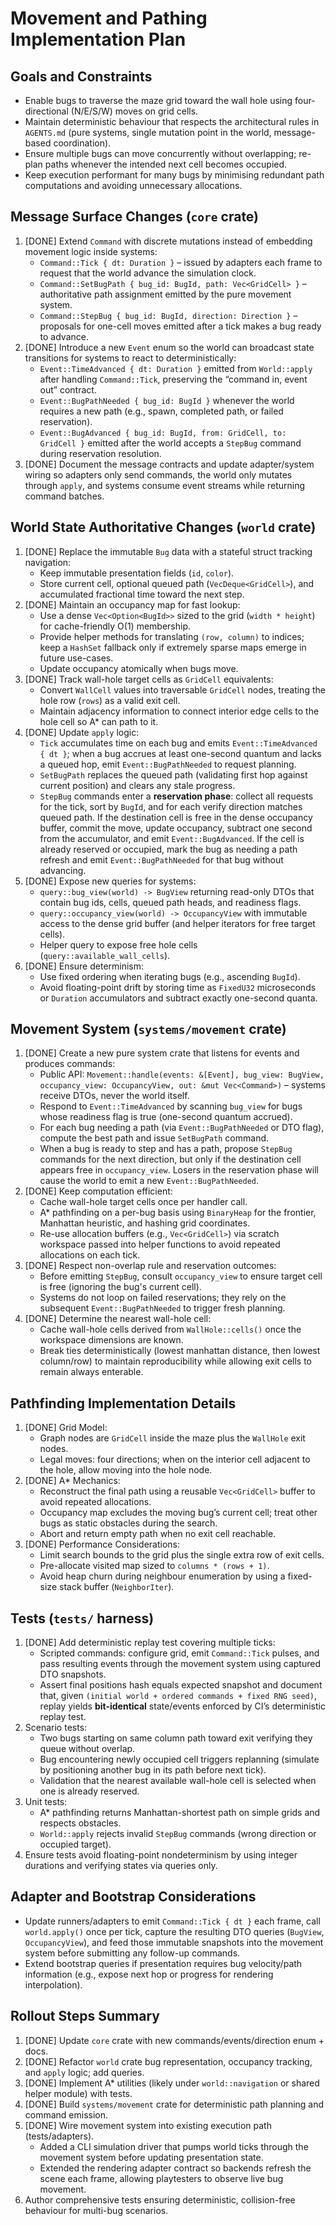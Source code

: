 # Movement and Pathing Implementation Plan

## Goals and Constraints
- Enable bugs to traverse the maze grid toward the wall hole using four-directional (N/E/S/W) moves on grid cells.
- Maintain deterministic behaviour that respects the architectural rules in `AGENTS.md` (pure systems, single mutation point in the world, message-based coordination).
- Ensure multiple bugs can move concurrently without overlapping; re-plan paths whenever the intended next cell becomes occupied.
- Keep execution performant for many bugs by minimising redundant path computations and avoiding unnecessary allocations.

## Message Surface Changes (`core` crate)
1. [DONE] Extend `Command` with discrete mutations instead of embedding movement logic inside systems:
   - `Command::Tick { dt: Duration }` – issued by adapters each frame to request that the world advance the simulation clock.
   - `Command::SetBugPath { bug_id: BugId, path: Vec<GridCell> }` – authoritative path assignment emitted by the pure movement system.
   - `Command::StepBug { bug_id: BugId, direction: Direction }` – proposals for one-cell moves emitted after a tick makes a bug ready to advance.
2. [DONE] Introduce a new `Event` enum so the world can broadcast state transitions for systems to react to deterministically:
   - `Event::TimeAdvanced { dt: Duration }` emitted from `World::apply` after handling `Command::Tick`, preserving the “command in, event out” contract.
   - `Event::BugPathNeeded { bug_id: BugId }` whenever the world requires a new path (e.g., spawn, completed path, or failed reservation).
   - `Event::BugAdvanced { bug_id: BugId, from: GridCell, to: GridCell }` emitted after the world accepts a `StepBug` command during reservation resolution.
3. [DONE] Document the message contracts and update adapter/system wiring so adapters only send commands, the world only mutates through `apply`, and systems consume event streams while returning command batches.

## World State Authoritative Changes (`world` crate)
1. [DONE] Replace the immutable `Bug` data with a stateful struct tracking navigation:
   - Keep immutable presentation fields (`id`, `color`).
   - Store current cell, optional queued path (`VecDeque<GridCell>`), and accumulated fractional time toward the next step.
2. [DONE] Maintain an occupancy map for fast lookup:
   - Use a dense `Vec<Option<BugId>>` sized to the grid (`width * height`) for cache-friendly O(1) membership.
   - Provide helper methods for translating `(row, column)` to indices; keep a `HashSet` fallback only if extremely sparse maps emerge in future use-cases.
   - Update occupancy atomically when bugs move.
3. [DONE] Track wall-hole target cells as `GridCell` equivalents:
   - Convert `WallCell` values into traversable `GridCell` nodes, treating the hole row (`rows`) as a valid exit cell.
   - Maintain adjacency information to connect interior edge cells to the hole cell so A* can path to it.
4. [DONE] Update `apply` logic:
   - `Tick` accumulates time on each bug and emits `Event::TimeAdvanced { dt }`; when a bug accrues at least one-second quantum and lacks a queued hop, emit `Event::BugPathNeeded` to request planning.
   - `SetBugPath` replaces the queued path (validating first hop against current position) and clears any stale progress.
   - `StepBug` commands enter a **reservation phase**: collect all requests for the tick, sort by `BugId`, and for each verify direction matches queued path. If the destination cell is free in the dense occupancy buffer, commit the move, update occupancy, subtract one second from the accumulator, and emit `Event::BugAdvanced`. If the cell is already reserved or occupied, mark the bug as needing a path refresh and emit `Event::BugPathNeeded` for that bug without advancing.
5. [DONE] Expose new queries for systems:
   - `query::bug_view(world) -> BugView` returning read-only DTOs that contain bug ids, cells, queued path heads, and readiness flags.
   - `query::occupancy_view(world) -> OccupancyView` with immutable access to the dense grid buffer (and helper iterators for free target cells).
   - Helper query to expose free hole cells (`query::available_wall_cells`).
6. [DONE] Ensure determinism:
   - Use fixed ordering when iterating bugs (e.g., ascending `BugId`).
   - Avoid floating-point drift by storing time as `FixedU32` microseconds or `Duration` accumulators and subtract exactly one-second quanta.

## Movement System (`systems/movement` crate)
1. [DONE] Create a new pure system crate that listens for events and produces commands:
   - Public API: `Movement::handle(events: &[Event], bug_view: BugView, occupancy_view: OccupancyView, out: &mut Vec<Command>)` – systems receive DTOs, never the world itself.
   - Respond to `Event::TimeAdvanced` by scanning `bug_view` for bugs whose readiness flag is true (one-second quantum accrued).
   - For each bug needing a path (via `Event::BugPathNeeded` or DTO flag), compute the best path and issue `SetBugPath` command.
   - When a bug is ready to step and has a path, propose `StepBug` commands for the next direction, but only if the destination cell appears free in `occupancy_view`. Losers in the reservation phase will cause the world to emit a new `Event::BugPathNeeded`.
2. [DONE] Keep computation efficient:
   - Cache wall-hole target cells once per handler call.
   - A* pathfinding on a per-bug basis using `BinaryHeap` for the frontier, Manhattan heuristic, and hashing grid coordinates.
   - Re-use allocation buffers (e.g., `Vec<GridCell>`) via scratch workspace passed into helper functions to avoid repeated allocations on each tick.
3. [DONE] Respect non-overlap rule and reservation outcomes:
   - Before emitting `StepBug`, consult `occupancy_view` to ensure target cell is free (ignoring the bug's current cell).
   - Systems do not loop on failed reservations; they rely on the subsequent `Event::BugPathNeeded` to trigger fresh planning.
4. [DONE] Determine the nearest wall-hole cell:
   - Cache wall-hole cells derived from `WallHole::cells()` once the workspace dimensions are known.
   - Break ties deterministically (lowest manhattan distance, then lowest column/row) to maintain reproducibility while allowing
     exit cells to remain always enterable.

## Pathfinding Implementation Details
1. [DONE] Grid Model:
   - Graph nodes are `GridCell` inside the maze plus the `WallHole` exit nodes.
   - Legal moves: four directions; when on the interior cell adjacent to the hole, allow moving into the hole node.
2. [DONE] A* Mechanics:
   - Reconstruct the final path using a reusable `Vec<GridCell>` buffer to avoid repeated allocations.
   - Occupancy map excludes the moving bug’s current cell; treat other bugs as static obstacles during the search.
   - Abort and return empty path when no exit cell reachable.
3. [DONE] Performance Considerations:
   - Limit search bounds to the grid plus the single extra row of exit cells.
   - Pre-allocate visited map sized to `columns * (rows + 1)`.
   - Avoid heap churn during neighbour enumeration by using a fixed-size stack buffer (`NeighborIter`).

## Tests (`tests/` harness)
1. [DONE] Add deterministic replay test covering multiple ticks:
   - Scripted commands: configure grid, emit `Command::Tick` pulses, and pass resulting events through the movement system using captured DTO snapshots.
   - Assert final positions hash equals expected snapshot and document that, given `(initial world + ordered commands + fixed RNG seed)`, replay yields **bit-identical** state/events enforced by CI’s deterministic replay test.
2. Scenario tests:
   - Two bugs starting on same column path toward exit verifying they queue without overlap.
   - Bug encountering newly occupied cell triggers replanning (simulate by positioning another bug in its path before next tick).
   - Validation that the nearest available wall-hole cell is selected when one is already reserved.
3. Unit tests:
   - A* pathfinding returns Manhattan-shortest path on simple grids and respects obstacles.
   - `World::apply` rejects invalid `StepBug` commands (wrong direction or occupied target).
4. Ensure tests avoid floating-point nondeterminism by using integer durations and verifying states via queries only.

## Adapter and Bootstrap Considerations
- Update runners/adapters to emit `Command::Tick { dt }` each frame, call `world.apply()` once per tick, capture the resulting DTO queries (`BugView`, `OccupancyView`), and feed those immutable snapshots into the movement system before submitting any follow-up commands.
- Extend bootstrap queries if presentation requires bug velocity/path information (e.g., expose next hop or progress for rendering interpolation).

## Rollout Steps Summary
1. [DONE] Update `core` crate with new commands/events/direction enum + docs.
2. [DONE] Refactor `world` crate bug representation, occupancy tracking, and `apply` logic; add queries.
3. [DONE] Implement A* utilities (likely under `world::navigation` or shared helper module) with tests.
4. [DONE] Build `systems/movement` crate for deterministic path planning and command emission.
5. [DONE] Wire movement system into existing execution path (tests/adapters).
   - Added a CLI simulation driver that pumps world ticks through the movement system before updating presentation state.
   - Extended the rendering adapter contract so backends refresh the scene each frame, allowing playtesters to observe live bug movement.
6. Author comprehensive tests ensuring deterministic, collision-free behaviour for multi-bug scenarios.

